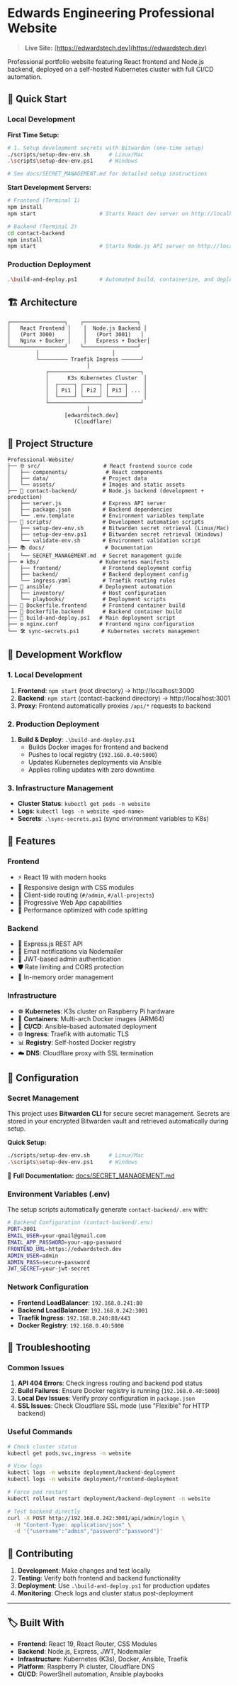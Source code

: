 # Edwards Engineering Professional Website

> **Live Site:** [https://edwardstech.dev](https://edwardstech.dev)

Professional portfolio website featuring React frontend and Node.js backend, deployed on a self-hosted Kubernetes cluster with full CI/CD automation.

## 🚀 Quick Start

### Local Development

**First Time Setup:**
```bash
# 1. Setup development secrets with Bitwarden (one-time setup)
./scripts/setup-dev-env.sh      # Linux/Mac
.\scripts\setup-dev-env.ps1     # Windows

# See docs/SECRET_MANAGEMENT.md for detailed setup instructions
```

**Start Development Servers:**
```bash
# Frontend (Terminal 1)
npm install
npm start                    # Starts React dev server on http://localhost:3000

# Backend (Terminal 2)  
cd contact-backend
npm install
npm start                    # Starts Node.js API server on http://localhost:3001
```

### Production Deployment
```bash
.\build-and-deploy.ps1       # Automated build, containerize, and deploy
```

## 🏗️ Architecture

```
┌─────────────────┐    ┌─────────────────┐
│   React Frontend │    │  Node.js Backend │
│   (Port 3000)    │    │   (Port 3001)   │
│   Nginx + Docker │    │   Express + Docker│
└─────────────────┘    └─────────────────┘
         │                       │
         └───────── Traefik Ingress ──────┘
                         │
            ┌─────────────────────────────┐
            │      K3s Kubernetes Cluster  │
            │  ┌─────┐ ┌─────┐ ┌─────┐     │
            │  │ Pi1 │ │ Pi2 │ │ Pi3 │ ... │  
            │  └─────┘ └─────┘ └─────┘     │
            └─────────────────────────────┘
                         │
                  [edwardstech.dev]
                     (Cloudflare)
```

## 📂 Project Structure

```
Professional-Website/
├── 🌐 src/                    # React frontend source code
│   ├── components/            # React components
│   ├── data/                 # Project data
│   └── assets/               # Images and static assets
├── 🔧 contact-backend/        # Node.js backend (development + production)
│   ├── server.js             # Express API server
│   ├── package.json          # Backend dependencies
│   └── .env.template         # Environment variables template
├── 🔐 scripts/                # Development automation scripts
│   ├── setup-dev-env.sh      # Bitwarden secret retrieval (Linux/Mac)
│   ├── setup-dev-env.ps1     # Bitwarden secret retrieval (Windows)
│   └── validate-env.sh       # Environment validation script
├── 📚 docs/                   # Documentation
│   └── SECRET_MANAGEMENT.md  # Secret management guide
├── ☸️ k8s/                   # Kubernetes manifests
│   ├── frontend/             # Frontend deployment config
│   ├── backend/              # Backend deployment config
│   └── ingress.yaml          # Traefik routing rules
├── 🤖 ansible/               # Deployment automation
│   ├── inventory/            # Host configuration
│   └── playbooks/            # Deployment scripts
├── 🐳 Dockerfile.frontend     # Frontend container build
├── 🐳 Dockerfile.backend      # Backend container build
├── 🚀 build-and-deploy.ps1   # Main deployment script
├── ⚙️ nginx.conf             # Frontend nginx configuration
└── 🛠️ sync-secrets.ps1       # Kubernetes secrets management
```

## 🔄 Development Workflow

### 1. Local Development
1. **Frontend**: `npm start` (root directory) → http://localhost:3000
2. **Backend**: `npm start` (contact-backend directory) → http://localhost:3001  
3. **Proxy**: Frontend automatically proxies `/api/*` requests to backend

### 2. Production Deployment
1. **Build & Deploy**: `.\build-and-deploy.ps1`
   - Builds Docker images for frontend and backend
   - Pushes to local registry (`192.168.0.40:5000`)
   - Updates Kubernetes deployments via Ansible
   - Applies rolling updates with zero downtime

### 3. Infrastructure Management
- **Cluster Status**: `kubectl get pods -n website`
- **Logs**: `kubectl logs -n website <pod-name>`
- **Secrets**: `.\sync-secrets.ps1` (sync environment variables to K8s)

## 🌟 Features

### Frontend
- ⚡ React 19 with modern hooks
- 🎨 Responsive design with CSS modules
- 🔄 Client-side routing (`#/admin`, `#/all-projects`)
- 📱 Progressive Web App capabilities
- 🎯 Performance optimized with code splitting

### Backend  
- 🚀 Express.js REST API
- 📧 Email notifications via Nodemailer
- 🔐 JWT-based admin authentication
- 🛡️ Rate limiting and CORS protection
- 💾 In-memory order management

### Infrastructure
- ☸️ **Kubernetes**: K3s cluster on Raspberry Pi hardware
- 🐳 **Containers**: Multi-arch Docker images (ARM64)
- 🔄 **CI/CD**: Ansible-based automated deployment
- 🌐 **Ingress**: Traefik with automatic TLS
- 📊 **Registry**: Self-hosted Docker registry
- ☁️ **DNS**: Cloudflare proxy with SSL termination

## 🔧 Configuration

### Secret Management

This project uses **Bitwarden CLI** for secure secret management. Secrets are stored in your encrypted Bitwarden vault and retrieved automatically during setup.

**Quick Setup:**
```bash
./scripts/setup-dev-env.sh      # Linux/Mac
.\scripts\setup-dev-env.ps1     # Windows
```

📖 **Full Documentation:** [docs/SECRET_MANAGEMENT.md](docs/SECRET_MANAGEMENT.md)

### Environment Variables (.env)

The setup scripts automatically generate `contact-backend/.env` with:

```bash
# Backend Configuration (contact-backend/.env)
PORT=3001
EMAIL_USER=your-gmail@gmail.com
EMAIL_APP_PASSWORD=your-app-password
FRONTEND_URL=https://edwardstech.dev
ADMIN_USER=admin
ADMIN_PASS=secure-password
JWT_SECRET=your-jwt-secret
```

### Network Configuration
- **Frontend LoadBalancer**: `192.168.0.241:80`
- **Backend LoadBalancer**: `192.168.0.242:3001`  
- **Traefik Ingress**: `192.168.0.240:80/443`
- **Docker Registry**: `192.168.0.40:5000`

## 🚨 Troubleshooting

### Common Issues
1. **API 404 Errors**: Check ingress routing and backend pod status
2. **Build Failures**: Ensure Docker registry is running (`192.168.0.40:5000`)
3. **Local Dev Issues**: Verify proxy configuration in `package.json`
4. **SSL Issues**: Check Cloudflare SSL mode (use "Flexible" for HTTP backend)

### Useful Commands
```bash
# Check cluster status
kubectl get pods,svc,ingress -n website

# View logs
kubectl logs -n website deployment/backend-deployment
kubectl logs -n website deployment/frontend-deployment

# Force pod restart  
kubectl rollout restart deployment/backend-deployment -n website

# Test backend directly
curl -X POST http://192.168.0.242:3001/api/admin/login \
  -H "Content-Type: application/json" \
  -d '{"username":"admin","password":"password"}'
```

## 🤝 Contributing

1. **Development**: Make changes and test locally
2. **Testing**: Verify both frontend and backend functionality
3. **Deployment**: Use `.\build-and-deploy.ps1` for production updates
4. **Monitoring**: Check logs and cluster status post-deployment

---

## 🏷️ Built With
- **Frontend**: React 19, React Router, CSS Modules
- **Backend**: Node.js, Express, JWT, Nodemailer  
- **Infrastructure**: Kubernetes (K3s), Docker, Ansible, Traefik
- **Platform**: Raspberry Pi cluster, Cloudflare DNS
- **CI/CD**: PowerShell automation, Ansible playbooks

